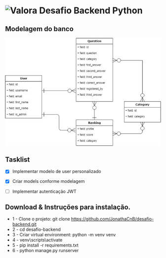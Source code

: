 # <img src="https://valora.cc/img/logo2.png" alt="Valora" width="24" /> Desafio Backend Python

## Modelagem do banco

![](modelage-desafio-backend.jpg)

## Tasklist

- [X] Implementar modelo de user personalizado
- [X] Criar models conforme modelagem
- [ ] Implementar autenticação JWT


## Download & Instruções para instalação.

* 1 - Clone o projeto: git clone https://github.com/JonathaCnB/desafio-backend.git
* 2 - cd desafio-backend
* 3 - Criar virtual environment: python -m venv venv
* 4 - venv\scripts\activate
* 5 - pip install -r requirements.txt
* 6 - python manage.py runserver
